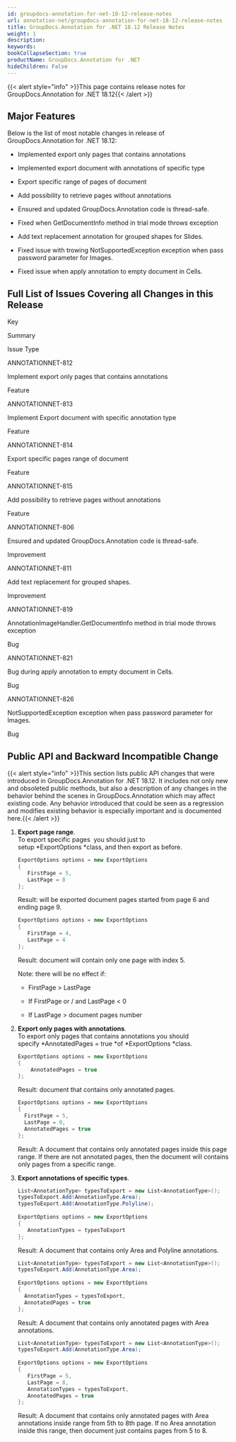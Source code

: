 ```yaml
---
id: groupdocs-annotation-for-net-18-12-release-notes
url: annotation-net/groupdocs-annotation-for-net-18-12-release-notes
title: GroupDocs.Annotation for .NET 18.12 Release Notes
weight: 1
description: 
keywords: 
bookCollapseSection: true
productName: GroupDocs.Annotation for .NET
hideChildren: False
---
```

{{< alert style="info" >}}This page contains release notes for GroupDocs.Annotation for .NET 18.12{{< /alert >}}

## Major Features

Below is the list of most notable changes in release of GroupDocs.Annotation for .NET 18.12:

*   Implemented export only pages that contains annotations
*   Implemented export document with annotations of specific type
    
*   Export specific range of pages of document
*   Add possibility to retrieve pages without annotations
*   Ensured and updated GroupDocs.Annotation code is thread-safe.
*   Fixed when GetDocumentInfo method in trial mode throws exception
*   Add text replacement annotation for grouped shapes for Slides.
*   Fixed issue with trowing NotSupportedException exception when pass password parameter for Images.
*   Fixed issue when apply annotation to empty document in Cells.

## Full List of Issues Covering all Changes in this Release

Key

Summary

Issue Type

ANNOTATIONNET-812

Implement export only pages that contains annotations

Feature

ANNOTATIONNET-813

Implement Export document with specific annotation type

Feature

ANNOTATIONNET-814 

Export specific pages range of document

Feature

ANNOTATIONNET-815

Add possibility to retrieve pages without annotations

Feature

ANNOTATIONNET-806

Ensured and updated GroupDocs.Annotation code is thread-safe.

Improvement

ANNOTATIONNET-811

Add text replacement for grouped shapes.

Improvement

ANNOTATIONNET-819 

AnnotationImageHandler.GetDocumentInfo method in trial mode throws exception

Bug

ANNOTATIONNET-821 

Bug during apply annotation to empty document in Cells.

Bug

ANNOTATIONNET-826 

NotSupportedException exception when pass password parameter for Images.

Bug

## Public API and Backward Incompatible Change

{{< alert style="info" >}}This section lists public API changes that were introduced in GroupDocs.Annotation for .NET 18.12. It includes not only new and obsoleted public methods, but also a description of any changes in the behavior behind the scenes in GroupDocs.Annotation which may affect existing code. Any behavior introduced that could be seen as a regression and modifies existing behavior is especially important and is documented here.{{< /alert >}}

1.  **Export page range**.  
    To export specific pages  you should just to setup *ExportOptions *class, and then export as before.
    
    ```csharp
    ExportOptions options = new ExportOptions
    {
       FirstPage = 5,
       LastPage = 8
    };
    ```
    
    Result: will be exported document pages started from page 6 and ending page 9.
    
    ```csharp
    ExportOptions options = new ExportOptions
    {
       FirstPage = 4,
       LastPage = 4
    };
    ```
    
    Result: document will contain only one page with index 5.
    
    Note: there will be no effect if:
    
    *   FirstPage > LastPage
        
    *   If FirstPage or / and LastPage < 0
        
    *   If LastPage > document pages number
        
    
2.  ****Export only pages with annotations****.  
    To export only pages that contains annotations you should specify *AnnotatedPages = true *of *ExportOptions *class.
    
    ```csharp
    ExportOptions options = new ExportOptions
    {
        AnnotatedPages = true
    };
    ```
    
    Result: document that contains only annotated pages.
    
    ```csharp
    ExportOptions options = new ExportOptions
    {
      FirstPage = 5,
      LastPage = 8,
      AnnotatedPages = true
    };
    ```
    
    Result: A document that contains only annotated pages inside this page range. If there are not annotated pages, then the document will contains only pages from a specific range.
    
3.  ******Export annotations of specific types******.
    
    ```csharp
    List<AnnotationType> typesToExport = new List<AnnotationType>();
    typesToExport.Add(AnnotationType.Area);
    typesToExport.Add(AnnotationType.Polyline);
     
    ExportOptions options = new ExportOptions
    {
       AnnotationTypes = typesToExport
    };
    ```
    
    Result: A document that contains only Area and Polyline annotations.
    
    ```csharp
    List<AnnotationType> typesToExport = new List<AnnotationType>();
    typesToExport.Add(AnnotationType.Area);
     
    ExportOptions options = new ExportOptions
    {
      AnnotationTypes = typesToExport,
      AnnotatedPages = true
    };
    ```
    
    Result: A document that contains only annotated pages with Area annotations.
    
    ```csharp
    List<AnnotationType> typesToExport = new List<AnnotationType>();
    typesToExport.Add(AnnotationType.Area);
     
    ExportOptions options = new ExportOptions
    {
       FirstPage = 5,
       LastPage = 8,
       AnnotationTypes = typesToExport,
       AnnotatedPages = true
    };
    ```
    
    Result: A document that contains only annotated pages with Area annotations inside range from 5th to 8th page. If no Area annotation inside this range, then document just contains pages from 5 to 8.
